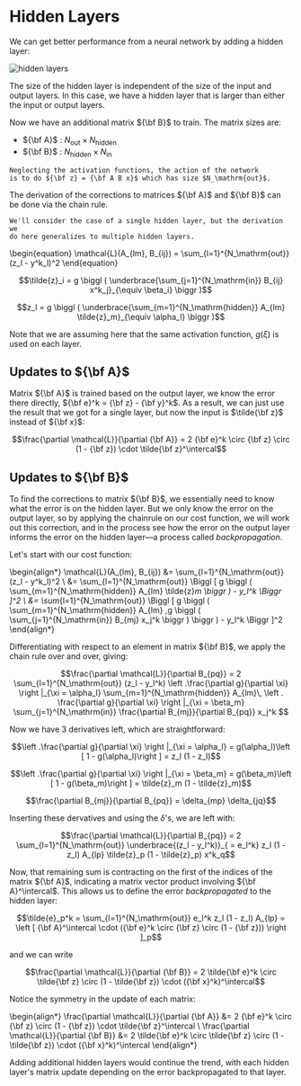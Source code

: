 # Hidden Layers


 We can get better performance from a neural network by adding a hidden layer:

![hidden layers](nn_fig_hidden.png)

The size of the hidden layer is independent of the size of the input and output
layers.  In this case, we have a hidden layer that is larger
than either the input or output layers.

Now we have an additional matrix ${\bf B}$ to train.  The matrix sizes are:

* ${\bf A}$ : $N_\mathrm{out} \times N_\mathrm{hidden}$
* ${\bf B}$ : $N_\mathrm{hidden} \times N_\mathrm{in}$


```{note}
Neglecting the activation functions, the action of the network
is to do ${\bf z} = {\bf A B x}$ which has size $N_\mathrm{out}$.
```

The derivation of the corrections to matrices ${\bf A}$ and ${\bf B}$ can be done
via the chain rule.

```{note}
We'll consider the case of a single hidden layer, but the derivation we
do here generalizes to multiple hidden layers.
```

\begin{equation}
\mathcal{L}(A_{lm}, B_{ij}) = \sum_{l=1}^{N_\mathrm{out}} (z_l - y^k_l)^2
\end{equation}                  

$$\tilde{z}_i = g \biggl ( \underbrace{\sum_{j=1}^{N_\mathrm{in}} B_{ij} x^k_j}_{\equiv \beta_i} \biggr )$$

$$z_l = g \biggl ( \underbrace{\sum_{m=1}^{N_\mathrm{hidden}} A_{lm} \tilde{z}_m}_{\equiv \alpha_l} \biggr )$$

Note that we are assuming here that the same activation function, $g(\xi)$
is used on each layer.

## Updates to ${\bf A}$

Matrix ${\bf A}$ is trained based on the output layer, we know the error there
directly, ${\bf e}^k = {\bf z} - {\bf y}^k$.  As a result, we can just use
the result that we got for a single layer, but now the input is $\tilde{\bf z}$
instead of ${\bf x}$:

$$\frac{\partial \mathcal{L}}{\partial {\bf A}} = 2 {\bf e}^k \circ {\bf z} \circ (1 - {\bf z}) \cdot \tilde{\bf z}^\intercal$$

## Updates to ${\bf B}$

To find the corrections to matrix ${\bf B}$, we essentially need to know what the
error is on the hidden layer.  But we only know the error on the output layer, so
by applying the chainrule on our cost function, we will work out this correction,
and in the process see how the error on the output layer informs the error on the
hidden layer&mdash;a process called _backpropagation_.

Let's start with our cost function:

\begin{align*}
\mathcal{L}(A_{lm}, B_{ij}) &= \sum_{l=1}^{N_\mathrm{out}} (z_l - y^k_l)^2 \\
                  &= \sum_{l=1}^{N_\mathrm{out}} \Biggl [ g \biggl ( \sum_{m=1}^{N_\mathrm{hidden}} A_{lm} \tilde{z}_m \biggr ) - y_l^k \Biggr ]^2 \\
                  &= \sum_{l=1}^{N_\mathrm{out}} \Biggl [ g \biggl ( \sum_{m=1}^{N_\mathrm{hidden}} A_{lm} \,g \biggl ( \sum_{j=1}^{N_\mathrm{in}} B_{mj} x_j^k \biggr ) \biggr ) - y_l^k \Biggr ]^2
\end{align*}                  

Differentiating with respect to an element in matrix ${\bf B}$, we apply the chain rule over and over,
giving:

$$\frac{\partial \mathcal{L}}{\partial B_{pq}} = 2 \sum_{l=1}^{N_\mathrm{out}} (z_l - y_l^k)
    \left .\frac{\partial g}{\partial \xi} \right |_{\xi = \alpha_l}
    \sum_{m=1}^{N_\mathrm{hidden}} A_{lm}\, \left . \frac{\partial g}{\partial \xi} \right |_{\xi = \beta_m}
    \sum_{j=1}^{N_\mathrm{in}} \frac{\partial B_{mj}}{\partial B_{pq}} x_j^k $$
    
     
Now we have 3 derivatives left, which are straightforward:

$$\left .\frac{\partial g}{\partial \xi} \right |_{\xi = \alpha_l} = g(\alpha_l)\left [ 1 - g(\alpha_l)\right ]
   = z_l (1 - z_l)$$

$$\left .\frac{\partial g}{\partial \xi} \right |_{\xi = \beta_m} = g(\beta_m)\left [ 1 - g(\beta_m)\right ]
   = \tilde{z}_m (1 - \tilde{z}_m)$$

$$\frac{\partial B_{mj}}{\partial B_{pq}} = \delta_{mp} \delta_{jq}$$

Inserting these dervatives and using the $\delta$'s, we are left with:

$$\frac{\partial \mathcal{L}}{\partial B_{pq}} = 2 \sum_{l=1}^{N_\mathrm{out}}
   \underbrace{(z_l - y_l^k)}_{ = e_l^k} z_l (1 - z_l) A_{lp} \tilde{z}_p (1 - \tilde{z}_p) x^k_q$$
   
Now, that remaining sum is contracting on the first of the indices of
the matrix ${\bf A}$, indicating a matrix vector product involving
${\bf A}^\intercal$.  This allows us to define the error _backpropagated_ to the hidden layer:

$$\tilde{e}_p^k = \sum_{l=1}^{N_\mathrm{out}} e_l^k z_l (1 - z_l) A_{lp} 
   = \left [ {\bf A}^\intercal  \cdot ({\bf e}^k \circ {\bf z} \circ (1 - {\bf z})) \right ]_p$$

and we can write

$$\frac{\partial \mathcal{L}}{\partial {\bf B}} = 2 \tilde{\bf e}^k \circ \tilde{\bf z} \circ (1 - \tilde{\bf z}) \cdot ({\bf x}^k)^\intercal$$


Notice the symmetry in the update of each matrix:

\begin{align*}
\frac{\partial \mathcal{L}}{\partial {\bf A}} &= 2 {\bf e}^k \circ {\bf z} \circ (1 - {\bf z}) \cdot \tilde{\bf z}^\intercal \\
\frac{\partial \mathcal{L}}{\partial {\bf B}} &= 2 \tilde{\bf e}^k \circ \tilde{\bf z} \circ (1 - \tilde{\bf z}) \cdot ({\bf x}^k)^\intercal
\end{align*}

Adding additional hidden layers would continue the trend, with each hidden layer's matrix update depending
on the error backpropagated to that layer.

